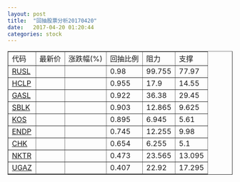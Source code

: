 ```yaml
---
layout: post
title:  "回抽股票分析20170420"
date:   2017-04-20 01:20:44
categories: stock
---
```

<script type="text/javascript">
var stockList = []
stockList.push('gb_rusl');
stockList.push('gb_hclp');
stockList.push('gb_gasl');
stockList.push('gb_sblk');
stockList.push('gb_kos');
stockList.push('gb_endp');
stockList.push('gb_chk');
stockList.push('gb_nktr');
stockList.push('gb_ugaz');
</script>
<table border="1">
 <tr>
 <td>代码</td>
 <td>最新价</td>
 <td>涨跌幅(%)</td>
 <td>回抽比例</td>
 <td>阻力</td>
 <td>支撑</td>
</tr>
  <tr id="rusl">
  <td><a href="http://stock.finance.sina.com.cn/usstock/quotes/RUSL.html" target="_blank">RUSL</a></td><td></td><td></td><td>0.98</td><td>99.755</td><td>77.97</td></tr>
  <tr id="hclp">
  <td><a href="http://stock.finance.sina.com.cn/usstock/quotes/HCLP.html" target="_blank">HCLP</a></td><td></td><td></td><td>0.955</td><td>17.9</td><td>14.55</td></tr>
  <tr id="gasl">
  <td><a href="http://stock.finance.sina.com.cn/usstock/quotes/GASL.html" target="_blank">GASL</a></td><td></td><td></td><td>0.922</td><td>36.38</td><td>29.45</td></tr>
  <tr id="sblk">
  <td><a href="http://stock.finance.sina.com.cn/usstock/quotes/SBLK.html" target="_blank">SBLK</a></td><td></td><td></td><td>0.903</td><td>12.865</td><td>9.625</td></tr>
  <tr id="kos">
  <td><a href="http://stock.finance.sina.com.cn/usstock/quotes/KOS.html" target="_blank">KOS</a></td><td></td><td></td><td>0.895</td><td>6.945</td><td>5.61</td></tr>
  <tr id="endp">
  <td><a href="http://stock.finance.sina.com.cn/usstock/quotes/ENDP.html" target="_blank">ENDP</a></td><td></td><td></td><td>0.745</td><td>12.255</td><td>9.98</td></tr>
  <tr id="chk">
  <td><a href="http://stock.finance.sina.com.cn/usstock/quotes/CHK.html" target="_blank">CHK</a></td><td></td><td></td><td>0.654</td><td>6.255</td><td>5.1</td></tr>
  <tr id="nktr">
  <td><a href="http://stock.finance.sina.com.cn/usstock/quotes/NKTR.html" target="_blank">NKTR</a></td><td></td><td></td><td>0.473</td><td>23.565</td><td>13.095</td></tr>
  <tr id="ugaz">
  <td><a href="http://stock.finance.sina.com.cn/usstock/quotes/UGAZ.html" target="_blank">UGAZ</a></td><td></td><td></td><td>0.407</td><td>22.92</td><td>17.295</td></tr>
</table>
